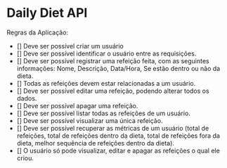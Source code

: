 # Daily Diet API

Regras da Aplicação:
- [] Deve ser possível criar um usuário
- [] Deve ser possível identificar o usuário entre as requisições.
- [] Deve ser possível registrar uma refeição feita, com as seguintes informações: Nome, Descrição, Data/Hora, Se estão dentro ou não da dieta.
- [] Todas as refeições devem estar relacionadas a um usuário.
- [] Deve ser possível editar uma refeição, podendo alterar todos os dados. 
- [] Deve ser possível apagar uma refeição.
- [] Deve ser possível listar todas as refeições de um usuário.
- [] Deve ser possível visualizar uma única refeição.
- [] Deve ser possível recuperar as métricas de um usuário (total de refeições, total de refeições dentro da dieta, total de refeições fora da dieta, melhor sequência de refeições dentro da dieta).
- [] O usuário só pode visualizar, editar e apagar as refeições o qual ele criou.